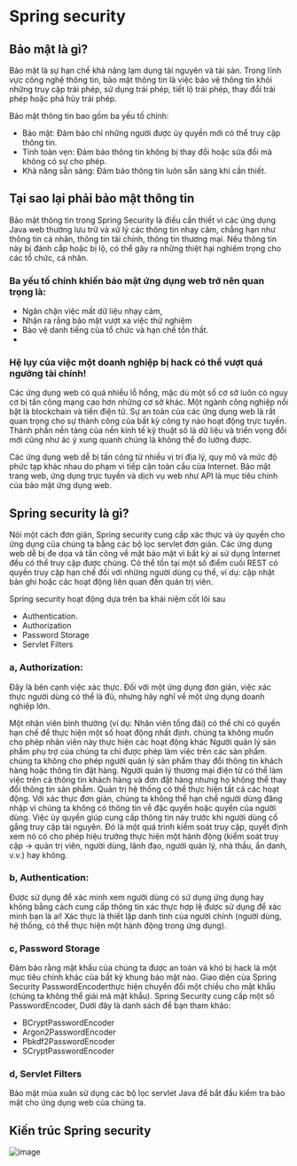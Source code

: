 # Spring security

## Bảo mật là gì?

Bảo mật là sự hạn chế khả năng lạm dụng tài nguyên và tài sản. Trong lĩnh vực công nghệ thông tin, bảo mật thông tin là việc bảo vệ thông tin khỏi những truy cập trái phép, sử dụng trái phép, tiết lộ trái phép, thay đổi trái phép hoặc phá hủy trái phép.

Bảo mật thông tin bao gồm ba yếu tố chính:

- Bảo mật: Đảm bảo chỉ những người được ủy quyền mới có thể truy cập thông tin.
- Tính toàn vẹn: Đảm bảo thông tin không bị thay đổi hoặc sửa đổi mà không có sự cho phép.
- Khả năng sẵn sàng: Đảm bảo thông tin luôn sẵn sàng khi cần thiết.

## Tại sao lại phải bảo mật thông tin

Bảo mật thông tin trong Spring Security là điều cần thiết vì các ứng dụng Java web thường lưu trữ và xử lý các thông tin nhạy cảm, chẳng hạn như thông tin cá nhân, thông tin tài chính, thông tin thương mại. Nếu thông tin này bị đánh cắp hoặc bị lộ, có thể gây ra những thiệt hại nghiêm trọng cho các tổ chức, cá nhân.

### Ba yếu tố chính khiến bảo mật ứng dụng web trở nên quan trọng là:
- Ngăn chặn việc mất dữ liệu nhạy cảm,
- Nhận ra rằng bảo mật vượt xa việc thử nghiệm
- Bảo vệ danh tiếng của tổ chức và hạn chế tổn thất.
- 
### Hệ lụy của việc một doanh nghiệp bị hack có thể vượt quá ngưỡng tài chính!

Các ứng dụng web có quá nhiều lỗ hổng, mặc dù một số cơ sở luôn có nguy cơ bị tấn công mạng cao hơn những cơ sở khác. Một ngành công nghiệp nổi bật là blockchain và tiền điện tử. Sự an toàn của các ứng dụng web là rất quan trọng cho sự thành công của bất kỳ công ty nào hoạt động trực tuyến. Thành phần nền tảng của nền kinh tế kỹ thuật số là dữ liệu và triển vọng đổi mới cũng như ác ý xung quanh chúng là không thể đo lường được.

Các ứng dụng web dễ bị tấn công từ nhiều vị trí địa lý, quy mô và mức độ phức tạp khác nhau do phạm vi tiếp cận toàn cầu của Internet. Bảo mật trang web, ứng dụng trực tuyến và dịch vụ web như API là mục tiêu chính của bảo mật ứng dụng web.

## Spring security là gì? 


Nói một cách đơn giản, Spring security cung cấp xác thực và ủy quyền cho ứng dụng của chúng ta bằng các bộ lọc servlet đơn giản. Các ứng dụng web dễ bị đe dọa và tấn công về mặt bảo mật vì bất kỳ ai sử dụng Internet đều có thể truy cập được chúng. Có thể tồn tại một số điểm cuối REST có quyền truy cập hạn chế đối với những người dùng cụ thể, ví dụ: cập nhật bản ghi hoặc các hoạt động liên quan đến quản trị viên.

 Spring security hoạt động dựa trên ba khái niệm cốt lõi sau

- Authentication.
- Authorization
- Password Storage
- Servlet Filters

### a, Authorization:
  Đây là bên cạnh việc xác thực. Đối với một ứng dụng đơn giản, việc xác thực người dùng có thể là đủ, nhưng hãy nghĩ về một ứng dụng doanh nghiệp lớn.

Một nhân viên bình thường (ví dụ: Nhân viên tổng đài) có thể chỉ có quyền hạn chế để thực hiện một số hoạt động nhất định. chúng ta không muốn cho phép nhân viên này thực hiện các hoạt động khác
Người quản lý sản phẩm phụ trợ của chúng ta chỉ được phép làm việc trên các sản phẩm. chúng ta không cho phép người quản lý sản phẩm thay đổi thông tin khách hàng hoặc thông tin đặt hàng.
Người quản lý thương mại điện tử có thể làm việc trên cả thông tin khách hàng và đơn đặt hàng nhưng họ không thể thay đổi thông tin sản phẩm.
Quản trị hệ thống có thể thực hiện tất cả các hoạt động.
Với xác thực đơn giản, chúng ta không thể hạn chế người dùng đăng nhập vì chúng ta không có thông tin về đặc quyền hoặc quyền của người dùng. Việc ủy ​​quyền giúp cung cấp thông tin này trước khi người dùng cố gắng truy cập tài nguyên. Đó là một quá trình kiểm soát truy cập, quyết định xem nó có cho phép hiệu trưởng thực hiện một hành động (kiểm soát truy cập → quản trị viên, người dùng, lãnh đạo, người quản lý, nhà thầu, ẩn danh, v.v.) hay không.

### b, Authentication:

Được sử dụng để xác minh xem người dùng có sử dụng ứng dụng hay không bằng cách cung cấp thông tin xác thực hợp lệ được sử dụng để xác minh bạn là ai! Xác thực là thiết lập danh tính của người chính (người dùng, hệ thống, có thể thực hiện một hành động trong ứng dụng).

### c, Password Storage

Đảm bảo rằng mật khẩu của chúng ta được an toàn và khó bị hack là một mục tiêu chính khác của bất kỳ khung bảo mật nào. Giao diện của Spring Security PasswordEncoderthực hiện chuyển đổi một chiều cho mật khẩu (chúng ta không thể giải mã mật khẩu). Spring Security cung cấp một số PasswordEncoder, Dưới đây là danh sách để bạn tham khảo:

- BCryptPasswordEncoder
- Argon2PasswordEncoder
- Pbkdf2PasswordEncoder
- SCryptPasswordEncoder

### d, Servlet Filters
Bảo mật mùa xuân sử dụng các bộ lọc servlet Java để bắt đầu kiểm tra bảo mật cho ứng dụng web của chúng ta.

## Kiến trúc Spring security

  ![image](https://github.com/thangdtph27626/spring-security/assets/109157942/a4c08bd1-d559-47b3-bacc-2f622f4728fe)

